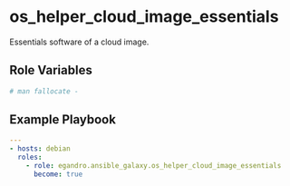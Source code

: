 # os_helper_cloud_image_essentials

Essentials software of a cloud image.

## Role Variables

```yml
# man fallocate -
```

## Example Playbook

```yml
---
- hosts: debian
  roles:
    - role: egandro.ansible_galaxy.os_helper_cloud_image_essentials
      become: true
```
